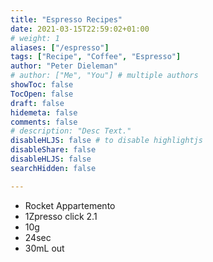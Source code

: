 ```yaml
---
title: "Espresso Recipes"
date: 2021-03-15T22:59:02+01:00
# weight: 1
aliases: ["/espresso"]
tags: ["Recipe", "Coffee", "Espresso"]
author: "Peter Dieleman"
# author: ["Me", "You"] # multiple authors
showToc: false  
TocOpen: false
draft: false
hidemeta: false
comments: false
# description: "Desc Text."
disableHLJS: false # to disable highlightjs
disableShare: false
disableHLJS: false
searchHidden: false

---
```


- Rocket Appartemento 
- 1Zpresso click 2.1
- 10g
- 24sec
- 30mL out
